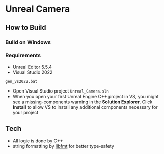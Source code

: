 # Unreal Camera

## How to Build

### Build on Windows

### Requirements

- Unreal Editor 5.5.4
- Visual Studio 2022
```
gen_vs2022.bat
```
- Open Visual Studio project `Unreal_Camera.sln`
- When you open your first Unreal Engine C++ project in VS, you might see a missing-components warning in the **Solution Explorer**. Click **Install** to allow VS to install any additional components necessary for your project

## Tech
- All logic is done by C++
- string formatting by [libfmt](https://github.com/fmtlib/fmt) for better type-safety
